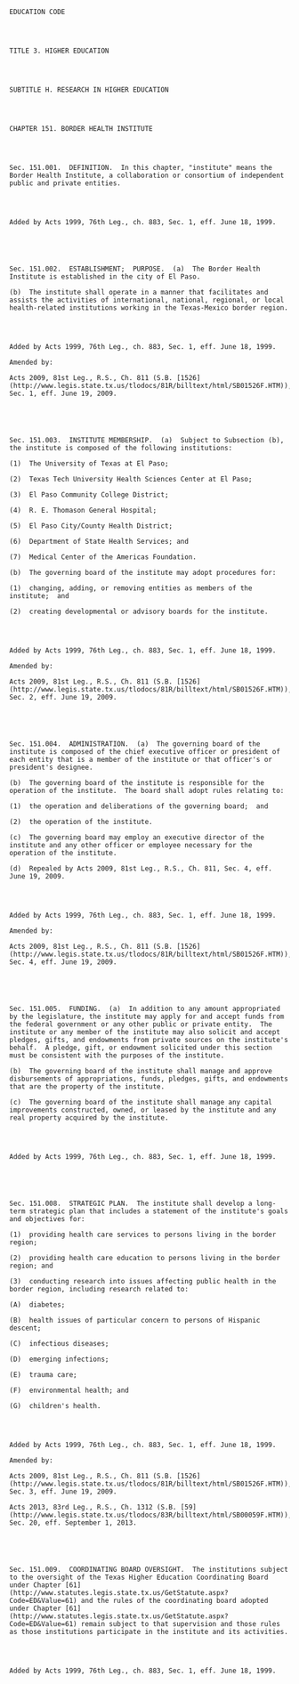 ﻿
    
    
    	
    					
    
    
    EDUCATION CODE
    
      
    
    
    TITLE 3. HIGHER EDUCATION
    
      
    
    
    SUBTITLE H. RESEARCH IN HIGHER EDUCATION
    
      
    
    
    CHAPTER 151. BORDER HEALTH INSTITUTE
    
      
    
    
    Sec. 151.001.  DEFINITION.  In this chapter, "institute" means the Border Health Institute, a collaboration or consortium of independent public and private entities.
    
    
    
    
    Added by Acts 1999, 76th Leg., ch. 883, Sec. 1, eff. June 18, 1999.
    
    
    
    
    
    Sec. 151.002.  ESTABLISHMENT;  PURPOSE.  (a)  The Border Health Institute is established in the city of El Paso.
    
    (b)  The institute shall operate in a manner that facilitates and assists the activities of international, national, regional, or local health-related institutions working in the Texas-Mexico border region.
    
    
    
    
    Added by Acts 1999, 76th Leg., ch. 883, Sec. 1, eff. June 18, 1999.
    
    Amended by: 
    
    Acts 2009, 81st Leg., R.S., Ch. 811 (S.B. [1526](http://www.legis.state.tx.us/tlodocs/81R/billtext/html/SB01526F.HTM)), Sec. 1, eff. June 19, 2009.
    
    
    
    
    
    Sec. 151.003.  INSTITUTE MEMBERSHIP.  (a)  Subject to Subsection (b), the institute is composed of the following institutions:
    
    (1)  The University of Texas at El Paso;
    
    (2)  Texas Tech University Health Sciences Center at El Paso;
    
    (3)  El Paso Community College District;
    
    (4)  R. E. Thomason General Hospital;
    
    (5)  El Paso City/County Health District;
    
    (6)  Department of State Health Services; and
    
    (7)  Medical Center of the Americas Foundation.
    
    (b)  The governing board of the institute may adopt procedures for:
    
    (1)  changing, adding, or removing entities as members of the institute;  and
    
    (2)  creating developmental or advisory boards for the institute.
    
    
    
    
    Added by Acts 1999, 76th Leg., ch. 883, Sec. 1, eff. June 18, 1999.
    
    Amended by: 
    
    Acts 2009, 81st Leg., R.S., Ch. 811 (S.B. [1526](http://www.legis.state.tx.us/tlodocs/81R/billtext/html/SB01526F.HTM)), Sec. 2, eff. June 19, 2009.
    
    
    
    
    
    Sec. 151.004.  ADMINISTRATION.  (a)  The governing board of the institute is composed of the chief executive officer or president of each entity that is a member of the institute or that officer's or president's designee.
    
    (b)  The governing board of the institute is responsible for the operation of the institute.  The board shall adopt rules relating to:
    
    (1)  the operation and deliberations of the governing board;  and
    
    (2)  the operation of the institute.
    
    (c)  The governing board may employ an executive director of the institute and any other officer or employee necessary for the operation of the institute.
    
    (d)  Repealed by Acts 2009, 81st Leg., R.S., Ch. 811, Sec. 4, eff. June 19, 2009.
    
    
    
    
    Added by Acts 1999, 76th Leg., ch. 883, Sec. 1, eff. June 18, 1999.
    
    Amended by: 
    
    Acts 2009, 81st Leg., R.S., Ch. 811 (S.B. [1526](http://www.legis.state.tx.us/tlodocs/81R/billtext/html/SB01526F.HTM)), Sec. 4, eff. June 19, 2009.
    
    
    
    
    
    Sec. 151.005.  FUNDING.  (a)  In addition to any amount appropriated by the legislature, the institute may apply for and accept funds from the federal government or any other public or private entity.  The institute or any member of the institute may also solicit and accept pledges, gifts, and endowments from private sources on the institute's behalf.  A pledge, gift, or endowment solicited under this section must be consistent with the purposes of the institute.
    
    (b)  The governing board of the institute shall manage and approve disbursements of appropriations, funds, pledges, gifts, and endowments that are the property of the institute.
    
    (c)  The governing board of the institute shall manage any capital improvements constructed, owned, or leased by the institute and any real property acquired by the institute.
    
    
    
    
    Added by Acts 1999, 76th Leg., ch. 883, Sec. 1, eff. June 18, 1999.
    
    
    
    
    
    Sec. 151.008.  STRATEGIC PLAN.  The institute shall develop a long-term strategic plan that includes a statement of the institute's goals and objectives for:
    
    (1)  providing health care services to persons living in the border region;
    
    (2)  providing health care education to persons living in the border region; and
    
    (3)  conducting research into issues affecting public health in the border region, including research related to:
    
    (A)  diabetes;
    
    (B)  health issues of particular concern to persons of Hispanic descent;
    
    (C)  infectious diseases;
    
    (D)  emerging infections;
    
    (E)  trauma care;
    
    (F)  environmental health; and
    
    (G)  children's health.
    
    
    
    
    Added by Acts 1999, 76th Leg., ch. 883, Sec. 1, eff. June 18, 1999.
    
    Amended by: 
    
    Acts 2009, 81st Leg., R.S., Ch. 811 (S.B. [1526](http://www.legis.state.tx.us/tlodocs/81R/billtext/html/SB01526F.HTM)), Sec. 3, eff. June 19, 2009.
    
    Acts 2013, 83rd Leg., R.S., Ch. 1312 (S.B. [59](http://www.legis.state.tx.us/tlodocs/83R/billtext/html/SB00059F.HTM)), Sec. 20, eff. September 1, 2013.
    
    
    
    
    
    Sec. 151.009.  COORDINATING BOARD OVERSIGHT.  The institutions subject to the oversight of the Texas Higher Education Coordinating Board under Chapter [61](http://www.statutes.legis.state.tx.us/GetStatute.aspx?Code=ED&Value=61) and the rules of the coordinating board adopted under Chapter [61](http://www.statutes.legis.state.tx.us/GetStatute.aspx?Code=ED&Value=61) remain subject to that supervision and those rules as those institutions participate in the institute and its activities.
    
    
    
    
    Added by Acts 1999, 76th Leg., ch. 883, Sec. 1, eff. June 18, 1999.
    
    
    
    
    				
